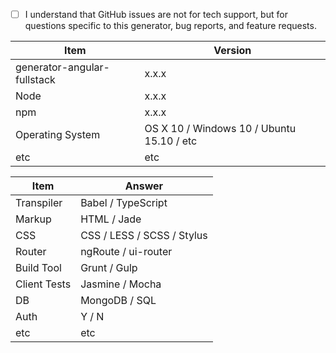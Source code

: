  - [ ] I understand that GitHub issues are not for tech support, but for questions specific to this generator, bug reports, and feature requests.

Item | Version
----- | -----
generator-angular-fullstack | x.x.x
Node | x.x.x
npm | x.x.x
Operating System | OS X 10 / Windows 10 / Ubuntu 15.10 / etc
etc | etc

Item | Answer
----- | -----
Transpiler | Babel / TypeScript
Markup | HTML / Jade
CSS | CSS / LESS / SCSS / Stylus
Router | ngRoute / ui-router
Build Tool | Grunt / Gulp
Client Tests | Jasmine / Mocha
DB | MongoDB / SQL
Auth | Y / N
etc | etc
